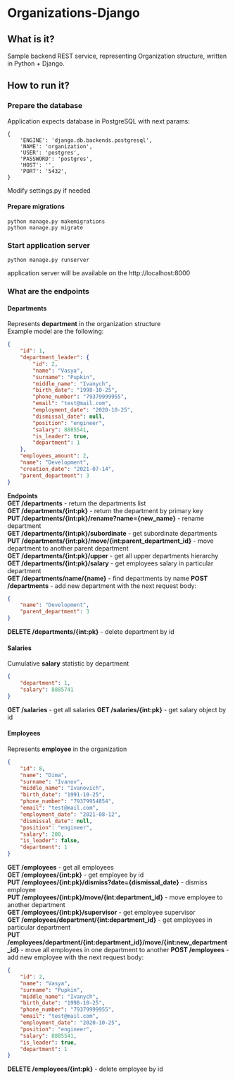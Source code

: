 # Organizations-Django
## What is it?
Sample backend REST service, representing Organization structure, written in Python + Django.
## How to run it?
### Prepare the database
Application expects database in PostgreSQL with next params:
```
{
    'ENGINE': 'django.db.backends.postgresql',
    'NAME': 'organization',
    'USER': 'postgres',
    'PASSWORD': 'postgres',
    'HOST': '',
    'PORT': '5432',
}
```
Modify settings.py if needed
#### Prepare migrations
```shell
python manage.py makemigrations
python manage.py migrate
```
### Start application server
```shell
python manage.py runserver
```
application server will be available on the http://localhost:8000 
### What are the endpoints
#### Departments
Represents **department** in the organization structure  
Example model are the following:  
```json
{
    "id": 1,
    "department_leader": {
        "id": 2,
        "name": "Vasya",
        "surname": "Pupkin",
        "middle_name": "Ivanych",
        "birth_date": "1998-10-25",
        "phone_number": "79379999955",
        "email": "test@mail.com",
        "employment_date": "2020-10-25",
        "dismissal_date": null,
        "position": "engineer",
        "salary": 8885541,
        "is_leader": true,
        "department": 1
    },
    "employees_amount": 2,
    "name": "Development",
    "creation_date": "2021-07-14",
    "parent_department": 3
}
```
**Endpoints**  
**GET /departments** - return the departments list  
**GET /departments/{int:pk}** - return the department by primary key  
**PUT /departments/{int:pk}/rename?name={new_name}** - rename department  
**GET /departments/{int:pk}/subordinate** - get subordinate departments  
**PUT /departments/{int:pk}/move/{int:parent_department_id}** - move department to another parent department  
**GET /departments/{int:pk}/upper** - get all upper departments hierarchy  
**GET /departments/{int:pk}/salary** - get employees salary in particular department  
**GET /departments/name/{name}** - find departments by name
**POST /departments** - add new department with the next request body:
```json
{
    "name": "Development",
    "parent_department": 3
}
```
**DELETE /departments/{int:pk}** - delete department by id  

#### Salaries  
Cumulative **salary** statistic by department  
```json
{
    "department": 1,
    "salary": 8885741
}
```
**GET /salaries** - get all salaries
**GET /salaries/{int:pk}** - get salary object by id

#### Employees
Represents **employee** in the organization  
```json
{
    "id": 8,
    "name": "Dima",
    "surname": "Ivanov",
    "middle_name": "Ivanovich",
    "birth_date": "1991-10-25",
    "phone_number": "79379954854",
    "email": "test@mail.com",
    "employment_date": "2021-08-12",
    "dismissal_date": null,
    "position": "engineer",
    "salary": 200,
    "is_leader": false,
    "department": 1
}
```

**GET /employees** - get all employees  
**GET /employees/{int:pk}** - get employee by id  
**PUT /employees/{int:pk}/dismiss?date={dismissal_date}** - dismiss employee  
**PUT /employees/{int:pk}/move/{int:department_id}** - move employee to another department  
**GET /employees/{int:pk}/supervisor** - get employee supervisor  
**GET /employees/department/{int:department_id}** - get employees in particular department  
**PUT /employees/department/{int:department_id}/move/{int:new_department_id}** - move all employees in one department to another
**POST /employees** - add new employee with the next request body:
```json
{
    "id": 2,
    "name": "Vasya",
    "surname": "Pupkin",
    "middle_name": "Ivanych",
    "birth_date": "1998-10-25",
    "phone_number": "79379999955",
    "email": "test@mail.com",
    "employment_date": "2020-10-25",
    "position": "engineer",
    "salary": 8885541,
    "is_leader": true,
    "department": 1
}
```
**DELETE /employees/{int:pk}** - delete employee by id  